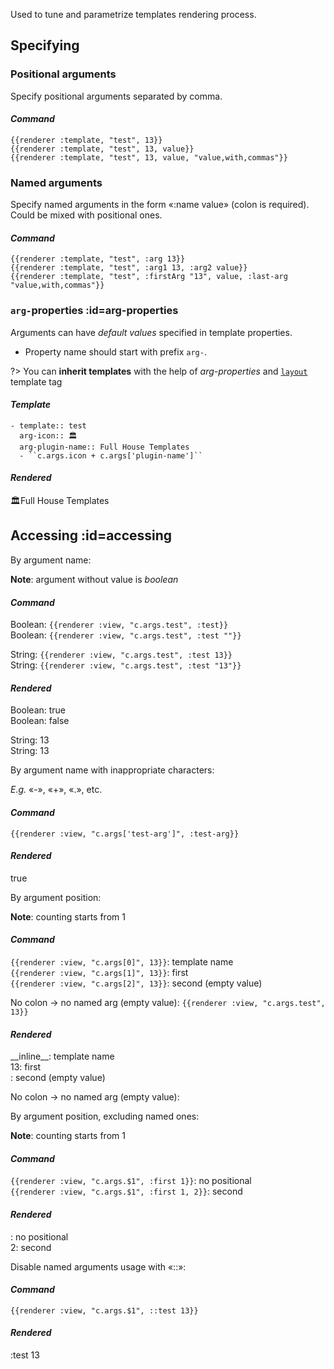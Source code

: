 Used to tune and parametrize templates rendering process.

## Specifying
### Positional arguments
Specify positional arguments separated by comma.
<!-- tabs:start -->
#### ***Command***
`{{renderer :template, "test", 13}}` \
`{{renderer :template, "test", 13, value}}` \
`{{renderer :template, "test", 13, value, "value,with,commas"}}`
<!-- tabs:end -->

### Named arguments
Specify named arguments in the form «:name value» (colon is required). \
Could be mixed with positional ones.
<!-- tabs:start -->
#### ***Command***
`{{renderer :template, "test", :arg 13}}` \
`{{renderer :template, "test", :arg1 13, :arg2 value}}` \
`{{renderer :template, "test", :firstArg "13", value, :last-arg "value,with,commas"}}`
<!-- tabs:end -->


### `arg-`properties :id=arg-properties
Arguments can have *default values* specified in template properties.
- Property name should start with prefix `arg-`.

?> You can **inherit templates** with the help of *arg-properties* and [`layout`](reference__tags.md#nesting-layout) template tag

<!-- tabs:start -->
#### ***Template***
```
- template:: test
  arg-icon:: 🏛
  arg-plugin-name:: Full House Templates
  - ``c.args.icon + c.args['plugin-name']``
```
#### ***Rendered***
🏛Full House Templates
<!-- tabs:end -->


## Accessing :id=accessing
<!-- panels:start -->
<!-- div:left-panel -->
By argument name:

**Note**: argument without value is *boolean*

<!-- div:right-panel -->
<!-- tabs:start -->
#### ***Command***
Boolean: `{{renderer :view, "c.args.test", :test}}` \
Boolean: `{{renderer :view, "c.args.test", :test ""}}`

String: `{{renderer :view, "c.args.test", :test 13}}` \
String: `{{renderer :view, "c.args.test", :test "13"}}`

#### ***Rendered***
Boolean: true \
Boolean: false

String: 13 \
String: 13
<!-- tabs:end -->

<!-- div:left-panel -->
By argument name with inappropriate characters:

*E.g.* «-», «+», «.», etc.

<!-- div:right-panel -->
<!-- tabs:start -->
#### ***Command***
`{{renderer :view, "c.args['test-arg']", :test-arg}}`

#### ***Rendered***
true
<!-- tabs:end -->

<!-- div:left-panel -->
By argument position:

**Note**: counting starts from 1

<!-- div:right-panel -->
<!-- tabs:start -->
#### ***Command***
`{{renderer :view, "c.args[0]", 13}}`: template name \
`{{renderer :view, "c.args[1]", 13}}`: first \
`{{renderer :view, "c.args[2]", 13}}`: second (empty value)

No colon → no named arg (empty value):
`{{renderer :view, "c.args.test", 13}}`

#### ***Rendered***
\_\_inline\_\_: template name \
13: first \
: second (empty value)

 No colon → no named arg (empty value):

<!-- tabs:end -->


<!-- div:left-panel -->
By argument position, excluding named ones:

**Note**: counting starts from 1

<!-- div:right-panel -->
<!-- tabs:start -->
#### ***Command***
`{{renderer :view, "c.args.$1", :first 1}}`: no positional \
`{{renderer :view, "c.args.$1", :first 1, 2}}`: second

#### ***Rendered***
: no positional \
2: second
<!-- tabs:end -->

<!-- div:left-panel -->
Disable named arguments usage with «::»:

<!-- div:right-panel -->
<!-- tabs:start -->
#### ***Command***
`{{renderer :view, "c.args.$1", ::test 13}}`

#### ***Rendered***
:test 13
<!-- tabs:end -->

<!-- panels:end -->
